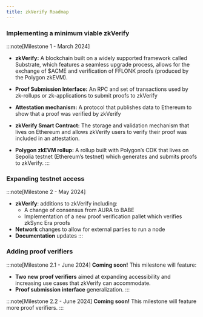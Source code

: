 ```yaml
---
title: zkVerify Roadmap
---
```


### Implementing a minimum viable zkVerify

:::note[Milestone 1 - March 2024]

- **zkVerify:** A blockchain built on a widely supported framework called Substrate, which features a seamless upgrade process, allows for the exchange of $ACME and verification of FFLONK proofs (produced by the Polygon zkEVM).

- **Proof Submission Interface:** An RPC and set of transactions used by zk-rollups or zk-applications to submit proofs to zkVerify

- **Attestation mechanism:** A protocol that publishes data to Ethereum to show that a proof was verified by zkVerify

- **zkVerify Smart Contract:** The storage and validation mechanism that lives on Ethereum and allows zkVerify users to verify their proof was included in an attestation.

- **Polygon zkEVM rollup:** A rollup built with Polygon’s CDK that lives on Sepolia testnet (Ethereum’s testnet) which generates and submits proofs to zkVerify.
:::

### Expanding testnet access

:::note[Milestone 2 - May 2024]
- **zkVerify**: additions to zkVerify including:
   - A change of consensus from AURA to BABE
   - Implementation of a new proof verification pallet which verifies zkSync Era proofs
- **Network** changes to allow for external parties to run a node
- **Documentation** updates
:::

### Adding proof verifiers

:::note[Milestone 2.1 - June 2024]
**Coming soon!**  This milestone will feature:
- **Two new proof verifiers** aimed at expanding accessibility and increasing use cases that zkVerify can accommodate.
- **Proof submission interface** generalization.
:::

:::note[Milestone 2.2 - June 2024]
**Coming soon!** This milestone will feature more proof verifiers.
:::
